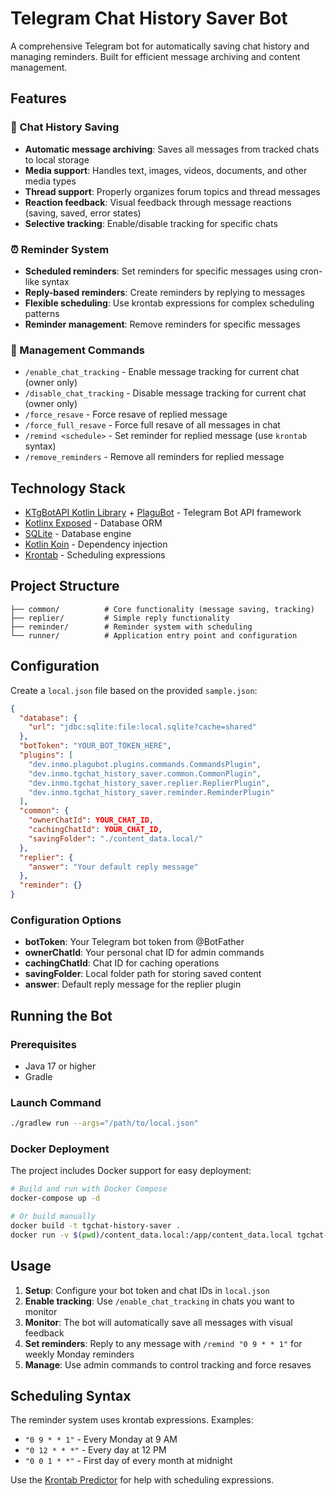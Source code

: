 # Telegram Chat History Saver Bot

A comprehensive Telegram bot for automatically saving chat history and managing reminders. Built for efficient message archiving and content management.

## Features

### 📝 Chat History Saving

- **Automatic message archiving**: Saves all messages from tracked chats to local storage
- **Media support**: Handles text, images, videos, documents, and other media types
- **Thread support**: Properly organizes forum topics and thread messages
- **Reaction feedback**: Visual feedback through message reactions (saving, saved, error states)
- **Selective tracking**: Enable/disable tracking for specific chats

### ⏰ Reminder System

- **Scheduled reminders**: Set reminders for specific messages using cron-like syntax
- **Reply-based reminders**: Create reminders by replying to messages
- **Flexible scheduling**: Use krontab expressions for complex scheduling patterns
- **Reminder management**: Remove reminders for specific messages

### 🔧 Management Commands

- `/enable_chat_tracking` - Enable message tracking for current chat (owner only)
- `/disable_chat_tracking` - Disable message tracking for current chat (owner only)
- `/force_resave` - Force resave of replied message
- `/force_full_resave` - Force full resave of all messages in chat
- `/remind <schedule>` - Set reminder for replied message (use `krontab` syntax)
- `/remove_reminders` - Remove all reminders for replied message

## Technology Stack

* [KTgBotAPI Kotlin Library](https://docs.inmo.dev/tgbotapi/index.html) + [PlaguBot](https://docs.inmo.dev/plagubot/index.html) - Telegram Bot API framework
* [Kotlinx Exposed](https://github.com/JetBrains/Exposed) - Database ORM
* [SQLite](https://github.com/xerial/sqlite-jdbc) - Database engine
* [Kotlin Koin](https://insert-koin.io) - Dependency injection
* [Krontab](https://github.com/InsanusMokrassar/KrontabPredictor) - Scheduling expressions

## Project Structure

```
├── common/          # Core functionality (message saving, tracking)
├── replier/         # Simple reply functionality
├── reminder/        # Reminder system with scheduling
└── runner/          # Application entry point and configuration
```

## Configuration

Create a `local.json` file based on the provided `sample.json`:

```json
{
  "database": {
    "url": "jdbc:sqlite:file:local.sqlite?cache=shared"
  },
  "botToken": "YOUR_BOT_TOKEN_HERE",
  "plugins": [
    "dev.inmo.plagubot.plugins.commands.CommandsPlugin",
    "dev.inmo.tgchat_history_saver.common.CommonPlugin",
    "dev.inmo.tgchat_history_saver.replier.ReplierPlugin",
    "dev.inmo.tgchat_history_saver.reminder.ReminderPlugin"
  ],
  "common": {
    "ownerChatId": YOUR_CHAT_ID,
    "cachingChatId": YOUR_CHAT_ID,
    "savingFolder": "./content_data.local/"
  },
  "replier": {
    "answer": "Your default reply message"
  },
  "reminder": {}
}
```

### Configuration Options

- **botToken**: Your Telegram bot token from @BotFather
- **ownerChatId**: Your personal chat ID for admin commands
- **cachingChatId**: Chat ID for caching operations
- **savingFolder**: Local folder path for storing saved content
- **answer**: Default reply message for the replier plugin

## Running the Bot

### Prerequisites

- Java 17 or higher
- Gradle

### Launch Command

```bash
./gradlew run --args="/path/to/local.json"
```

### Docker Deployment

The project includes Docker support for easy deployment:

```bash
# Build and run with Docker Compose
docker-compose up -d

# Or build manually
docker build -t tgchat-history-saver .
docker run -v $(pwd)/content_data.local:/app/content_data.local tgchat-history-saver
```

## Usage

1. **Setup**: Configure your bot token and chat IDs in `local.json`
2. **Enable tracking**: Use `/enable_chat_tracking` in chats you want to monitor
3. **Monitor**: The bot will automatically save all messages with visual feedback
4. **Set reminders**: Reply to any message with `/remind "0 9 * * 1"` for weekly Monday reminders
5. **Manage**: Use admin commands to control tracking and force resaves

## Scheduling Syntax

The reminder system uses krontab expressions. Examples:
- `"0 9 * * 1"` - Every Monday at 9 AM
- `"0 12 * * *"` - Every day at 12 PM
- `"0 0 1 * *"` - First day of every month at midnight

Use the [Krontab Predictor](https://insanusmokrassar.github.io/KrontabPredictor/) for help with scheduling expressions.

